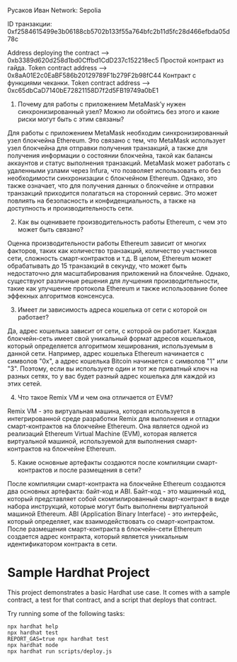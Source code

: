 Русаков Иван
Network: Sepolia

ID транзакции: 0xf2584615499e3b06188cb5702b133f55a764bfc2b11d5fc28d466efbda05d78c

Address deploying the contract --> 0xb3389d620d258d1bd0Cffbd1CdD237c152218ec5
Простой контракт из гайда.
Token contract address --> 0x8aA01E2c0EaBF586b20129789F1b279F2b98fC44
Контракт с функциями чеканки.
Token contract address --> 0xc65dbCaD7140bE72821158D7f2d5FB19749a0bE1


1) Почему для работы с приложением MetaMask’у нужен синхронизированный узел? Можно ли обойтись без этого и какие риски могут быть с этим связаны?
  
  Для работы с приложением MetaMask необходим синхронизированный узел блокчейна Ethereum. Это связано с тем, что MetaMask использует узел блокчейна для отправки получения транзакций, а также для получения информации о состоянии блокчейна, такой как балансы аккаунтов и статус выполнения транзакций. MetaMask может работать с удаленными узлами через Infura, что позволяет использовать его без необходимости синхронизации с блокчейном Ethereum. Однако, это также означает, что для получения данных о блокчейне и отправки транзакций приходится полагаться на сторонний сервис. Это может повлиять на безопасность и конфиденциальность, а также на доступность и производительность сети.
  
2) Как вы оцениваете производительность работы Ethereum, с чем это может быть связано?

  Оценка производительности работы Ethereum зависит от многих факторов, таких как количество транзакций, количество участников сети, сложность смарт-контрактов и т.д. В целом, Ethereum может обрабатывать до 15 транзакций в секунду, что может быть недостаточно для масштабирования приложений на блокчейне. Однако, существуют различные решения для лучшения производительности, такие как улучшение протокола Ethereum и также использование более эффекных алгоритмов консенсуса.
  
3) Имеет ли зависимость адреса кошелька от сети с которой он работает?

  Да, адрес кошелька зависит от сети, с которой он работает. Каждая блокчейн-сеть имеет свой уникальный формат адресов кошельков, который определяется алгоритмом хеширования, используемым в данной сети. Например, адрес кошелька Ethereum начинается с символов "0x", а адрес кошелька Bitcoin начинается с символов "1" или "3". Поэтому, если вы используете один и тот же приватный ключ на разных сетях, то у вас будет разный адрес кошелька для каждой из этих сетей.
  
4) Что такое Remix VM и чем она отличается от EVM?

  Remix VM - это виртуальная машина, которая используется в интегрированной среде разработки Remix для выполнения и отладки смарт-контрактов на блокчейне Ethereum. Она является одной из реализаций Ethereum Virtual Machine (EVM), которая является виртуальной машиной, используемой для выполнения смарт-контрактов на блокчейне Ethereum.
  
5) Какие основные артефакты создаются после компиляции смарт-контрактов и после размещения в сети?

  После компиляции смарт-контракта на блокчейне Ethereum создаются два основных артефакта: байт-код и ABI.
  Байт-код - это машинный код, который представляет собой скомпилированный смарт-контракт в виде набора инструкций, которые могут быть выполнены виртуальной машиной Ethereum.
  ABI (Application Binary Interface) - это интерфейс, который определяет, как взаимодействовать со смарт-контрактом.
  После размещения смарт-контракта в блокчейн-сети Ethereum создается адрес контракта, который является уникальным идентификатором контракта в сети.

# Sample Hardhat Project

This project demonstrates a basic Hardhat use case. It comes with a sample contract, a test for that contract, and a script that deploys that contract.

Try running some of the following tasks:

```shell
npx hardhat help
npx hardhat test
REPORT_GAS=true npx hardhat test
npx hardhat node
npx hardhat run scripts/deploy.js
```
